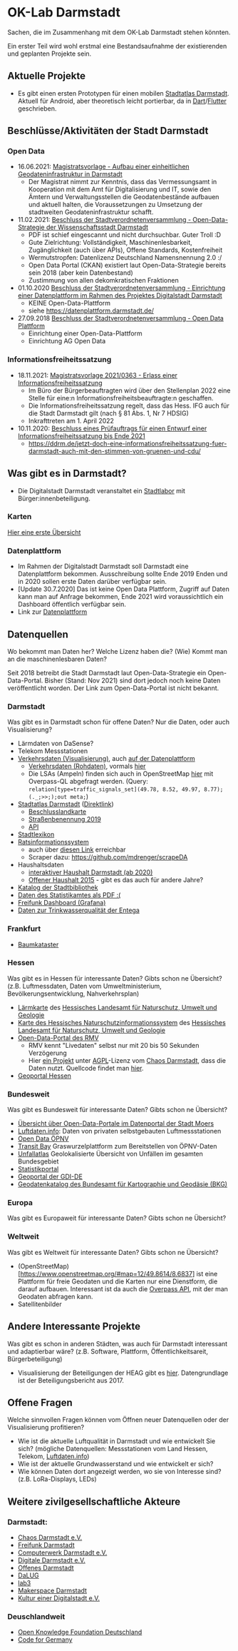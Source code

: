 # OK-Lab Darmstadt
Sachen, die im Zusammenhang mit dem OK-Lab Darmstadt stehen könnten.

Ein erster Teil wird wohl erstmal eine Bestandsaufnahme der existierenden und geplanten Projekte sein.

## Aktuelle Projekte
* Es gibt einen ersten Prototypen für einen mobilen [Stadtatlas Darmstadt](https://stadtatlas.darmstadt.de/). Aktuell für Android, aber theoretisch leicht portierbar, da in [Dart](https://dart.dev/)/[Flutter](https://flutter.dev/) geschrieben.

## Beschlüsse/Aktivitäten der Stadt Darmstadt
### Open Data
- 16.06.2021: [Magistratsvorlage - Aufbau einer einheitlichen Geodateninfrastruktur in Darmstadt](https://darmstadt.more-rubin1.de/meeting.php?id=ni_2021-Mag-677&agenda_item=ni_2021-Mag-677%7C202121606100176%7C1&suchbegriffe=open+data&select_koerperschaft=&select_gremium=&datum_von=2006-01-11&datum_bis=2022-12-13&richtung=ASC&entry=&kriterium=be&x=17&y=13)
    - Der Magistrat nimmt zur Kenntnis, dass das Vermessungsamt in Kooperation mit dem Amt für Digitalisierung und IT, sowie den Ämtern und Verwaltungsstellen die Geodatenbestände aufbauen und aktuell halten, die Voraussetzungen zu Umsetzung der stadtweiten Geodateninfrastruktur schafft.
- 11.02.2021: [Beschluss der Stadtverordnetenversammlung - Open-Data-Strategie der Wissenschaftsstadt Darmstadt](https://darmstadt.more-rubin1.de/vorlagen_details.php?vid=202121812100005)
    - PDF ist schief eingescannt und nicht durchsuchbar. Guter Troll :D
    - Gute Zielrichtung: Vollständigkeit, Maschinenlesbarkeit, Zugänglichkeit (auch über APIs), Offene Standards, Kostenfreiheit
    - Wermutstropfen: Datenlizenz Deutschland Namensnennung 2.0 :/
    - Open Data Portal (CKAN) existiert laut Open-Data-Strategie bereits sein 2018 (aber kein Datenbestand)
    - Zustimmung von allen dekomkratischen Fraktionen
- 01.10.2020 [Beschluss der Stadtverordnetenversammlung - Einrichtung einer Datenplattform im Rahmen des Projektes Digitalstadt Darmstadt](https://darmstadt.more-rubin1.de/vorlagen_details.php?vid=20200508100233)
    - KEINE Open-Data-Plattform
    - siehe https://datenplattform.darmstadt.de/
- 27.09.2018 [Beschluss der Stadtverordnetenversammlung - Open Data Plattform](https://darmstadt.more-rubin1.de/vorlagen_details.php?vid=310407100203)
    - Einrichtung einer Open-Data-Plattform
    - Einrichtung AG Open Data

### Informationsfreiheitssatzung
- 18.11.2021: [Magistratsvorlage 2021/0363 -  Erlass einer Informationsfreiheitssatzung](https://darmstadt.more-rubin1.de/vorlagen_details.php?vid=202121811100364)
    - Im Büro der Bürgerbeauftragten wird über den Stellenplan 2022 eine Stelle für eine:n Informationsfreiheitsbeauftragte:n geschaffen.
    - Die Informationsfreiheitssatzung regelt, dass das Hess. IFG auch für die Stadt Darmstadt gilt (nach § 81 Abs. 1, Nr 7 HDSIG)
    - Inkrafttreten am 1. April 2022
- 10.11.2020: [Beschluss eines Prüfauftrags für einen Entwurf einer Informationsfreiheitssatzung bis Ende 2021](https://darmstadt.more-rubin1.de/beschluesse_details.php?vid=341111100065&nid=ni_2021-Stavo-154&status=1&suchbegriffe=informationsfreiheitssatzung&select_koerperschaft=&select_gremium=&datum_von=2006-01-11&datum_bis=2021-12-14&richtung=ASC&entry=&kriterium=be&x=9&y=19)
    - https://ddrm.de/jetzt-doch-eine-informationsfreiheitssatzung-fuer-darmstadt-auch-mit-den-stimmen-von-gruenen-und-cdu/

## Was gibt es in Darmstadt?
* Die Digitalstadt Darmstadt veranstaltet ein [Stadtlabor](https://www.digitalstadt-darmstadt.de/stadtlabor/) mit Bürger:innenbeteiligung.

### Karten
[Hier eine erste Übersicht](https://der-spielmann.eu/index.php/12-karten-von-darmstadt-und-hessen)

### Datenplattform
- Im Rahmen der Digitalstadt Darmstadt soll Darmstadt eine Datenplattform bekommen. Ausschreibung sollte Ende 2019 Enden und in 2020 sollen erste Daten darüber verfügbar sein.
- [Update 30.7.2020] Das ist keine Open Data Plattform, Zugriff auf Daten kann man auf Anfrage bekommen, Ende 2021 wird voraussichtlich ein Dashboard öffentlich verfügbar sein.
- Link zur [Datenplattform](https://datenplattform.darmstadt.de/)

## Datenquellen
Wo bekommt man Daten her? Welche Lizenz haben die? (Wie) Kommt man an die maschinenlesbaren Daten?

Seit 2018 betreibt die Stadt Darmstadt laut Open-Data-Strategie ein Open-Data-Portal. Bisher (Stand: Nov 2021) sind dort jedoch noch keine Daten veröffentlicht worden. Der Link zum Open-Data-Portal ist nicht bekannt.

### Darmstadt
Was gibt es in Darmstadt schon für offene Daten? Nur die Daten, oder auch Visualisierung?
* Lärmdaten von DaSense?
* Telekom Messstationen
* [Verkehrsdaten (Visualisierung)](https://darmstadt.ui-traffic.de/), auch [auf der Datenplattform](https://datenplattform.darmstadt.de/verkehr/apps/uitraffic)
  * [Verkehrsdaten (Rohdaten)](https://datenplattform.darmstadt.de/verkehr/apps/opendata/#/), vormals [hier](https://darmstadt.ui-traffic.de/faces/TrafficData.xhtml)
  * Die LSAs (Ampeln) finden sich auch in OpenStreetMap [hier](https://overpass-turbo.eu/s/X50) mit Overpass-QL abgefragt werden. (Query: `relation[type=traffic_signals_set](49.78, 8.52, 49.97, 8.77);(._;>>;);out meta;`)
* [Stadtatlas Darmstadt](https://www.darmstadt.de/darmstadt-erleben/stadtplan/) ([Direktlink](https://stadtatlas.darmstadt.de/))
  * [Beschlusslandkarte](https://stadtatlas.darmstadt.de/beschlusslandkarte.html)
  * [Straßenbenennung 2019](http://stadtatlas.darmstadt.de/Strassenbenennung_2019.pdf)
  * [API](stadtatlas-api.md)
* [Stadtlexikon](https://www.darmstadt-stadtlexikon.de/stadtlexikon-darmstadt.html)
* [Ratsinformationssystem](https://ris.darmstadt.de)
  * auch über [diesen Link](https://darmstadt.more-rubin1.de/) erreichbar
  * Scraper dazu: https://github.com/mdrenger/scrapeDA
* Haushaltsdaten
  * [interaktiver Haushalt Darmstadt (ab 2020)](https://primary.ikvs.de/sj/Produkthaushalt.xhtml?jahr=2020&kid=185b19c518xv18cg18cg185b185b185b185b185b185b185b185b185b185b18ce18ce18xn19bt185b&typ=18qm194y194s18qo&dswid=1092)
  * [Offener Haushalt 2015](https://da-bei.darmstadt.de/page/Offener_Haushalt_2015) - gibt es das auch für andere Jahre?
* [Katalog der Stadtbibliothek](http://open-stadtbibliothek.darmstadt.de/)
* [Daten des Statistikamtes als PDF :(](https://www.darmstadt.de/standort/statistik-und-stadtforschung)
* [Freifunk Dashboard (Grafana)](https://stats.darmstadt.freifunk.net/)
* [Daten zur Trinkwasserqualität der Entega](https://www.entega.ag/geschaeftsfelder/oeffentl-rechtl-betriebsfuehrung/trinkwasserversorgung/)

### Frankfurt
* [Baumkataster](https://geoinfo.frankfurt.de/karten/baumkataster.html)

### Hessen
Was gibt es in Hessen für interessante Daten? Gibts schon ne Übersicht? (z.B. Luftmessdaten, Daten vom Umweltministerium, Bevölkerungsentwicklung, Nahverkehrsplan)
* [Lärmkarte](http://laerm.hessen.de/) des [Hessisches Landesamt für Naturschutz, Umwelt und Geologie](https://www.hlnug.de/)
* [Karte des Hessisches Naturschutzinformationssystem](http://natureg.hessen.de) des [Hessisches Landesamt für Naturschutz, Umwelt und Geologie](https://www.hlnug.de/)
* [Open-Data-Portal des RMV](https://opendata.rmv.de/site/start.html)
  * RMV kennt "Livedaten" selbst nur mit 20 bis 50 Sekunden Verzögerung
  * Hier [ein Projekt](https://darmstart.de/) unter [AGPL](https://www.gnu.org/licenses/agpl-3.0)-Lizenz vom [Chaos Darmstadt](https://www.chaos-darmstadt.de), dass die Daten nutzt. Quellcode findet man [hier](https://git.darmstadt.ccc.de/cda/publictransport/).
* [Geoportal Hessen](https://www.geoportal.hessen.de/)

### Bundesweit
Was gibt es Bundesweit für interessante Daten? Gibts schon ne Übersicht?
* [Übersicht über Open-Data-Portale im Datenportal der Stadt Moers](https://www.offenesdatenportal.de/dataset/ubersicht-der-open-data-angebote-in-deutschland/resource/2a8fafd0-b87f-4342-82b6-6e56569d673d)
* [Luftdaten.info](https://luftdaten.info/): Daten von privaten selbstgebauten Luftmessstationen
* [Open Data ÖPNV](https://www.opendata-oepnv.de/ht/de/organisation/verkehrsverbuende/rmv/startseite)
* [Transit Bay](https://transitbay.org/) Graswurzelplattform zum Bereitstellen von ÖPNV-Daten
* [Unfallatlas](https://unfallatlas.statistikportal.de/) Geolokalisierte Übersicht von Unfällen im gesamten Bundesgebiet
* [Statistikportal](http://www.statistikportal.de/de)
* [Geoportal der GDI-DE](https://geoportal.de/)
* [Geodatenkatalog des Bundesamt für Kartographie und Geodäsie (BKG)](https://www.geodatenkatalog.de/)

### Europa
Was gibt es Europaweit für interessante Daten? Gibts schon ne Übersicht?

### Weltweit
Was gibt es Weltweit für interessante Daten? Gibts schon ne Übersicht?
* (OpenStreetMap)[https://www.openstreetmap.org/#map=12/49.8614/8.6837] ist eine Plattform für freie Geodaten und die Karten nur eine Dienstform, die darauf aufbauen. Interessant ist da auch die [Overpass API](https://wiki.openstreetmap.org/wiki/Overpass_API), mit der man Geodaten abfragen kann.
* Satellitenbilder

## Andere Interessante Projekte
Was gibt es schon in anderen Städten, was auch für Darmstadt interessant und adaptierbar wäre? (z.B. Software, Plattform, Öffentlichkeitsareit, Bürgerbeteiligung)
* Visualisierung der Beteiligungen der HEAG gibt es [hier](https://shells.darmstadt.ccc.de/~fluxx/heagmap/). Datengrundlage ist der Beteiligungsbericht aus 2017.

## Offene Fragen
Welche sinnvollen Fragen können vom Öffnen neuer Datenquellen oder der Visualisierung profitieren?
* Wie ist die aktuelle Luftqualität in Darmstadt und wie entwickelt Sie sich? (mögliche Datenquellen: Messstationen vom Land Hessen, Telekom, [Luftdaten.info](https://luftdaten.info/))
* Wie ist der aktuelle Grundwasserstand und wie entwickelt er sich?
* Wie können Daten dort angezeigt werden, wo sie von Interesse sind? (z.B. LoRa-Displays, LEDs)

## Weitere zivilgesellschaftliche Akteure
### Darmstadt:
* [Chaos Darmstadt e.V.](http://chaos-darmstadt.de/)
* [Freifunk Darmstadt](http://darmstadt.freifunk.net/)
* [Computerwerk Darmstadt e.V.](http://computerwerk.org/)
* [Digitale Darmstadt e.V.](http://digitale-darmstadt.de/)
* [Offenes Darmstadt](http://offenesdarmstadt.de/)
* [DaLUG](http://www.dalug.org/)
* [lab3](https://lab3.org/)
* [Makerspace Darmstadt](https://www.makerspace-darmstadt.de/)
* [Kultur einer Digitalstadt e.V.](http://www.kultur-digitalstadt.de/)

### Deuschlandweit
* [Open Knowledge Foundation Deutschland](https://okfn.de/)
* [Code for Germany](https://codefor.de/)
